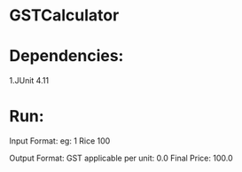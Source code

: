 # GSTCalculator

# Dependencies:
  1.JUnit 4.11
# Run:
  Input Format:
   <Units> <Commodity> <Unit Price>
  eg: 1 Rice 100
  
  Output Format:
    GST applicable per unit: 0.0
    Final Price: 100.0
